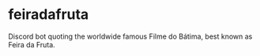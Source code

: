 # feiradafruta
Discord bot quoting the worldwide famous Filme do Bátima, best known as Feira da Fruta.
